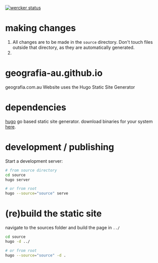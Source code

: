 
[![wercker status](https://app.wercker.com/status/c74e2a83e849712959da567b04f447e5/m/master "wercker status")](https://app.wercker.com/project/byKey/c74e2a83e849712959da567b04f447e5)


# making changes

1. All changes are to be made in the `source` directory. Don't touch files outside that directory, as they are automatically generated.
2.

# geografia-au.github.io
geografia.com.au Website uses the Hugo Static Site Generator

# dependencies

[hugo](https://gohugo.io/) go based static site generator. download binaries for your system [here](https://github.com/spf13/hugo/releases).

# development / publishing

Start a development server:

```sh
# from source directory
cd source
hugo server

# or from root
hugo --source="source" serve
```

# (re)build the static site

navigate to the sources folder and build the page in ``../``

```sh
cd source
hugo -d ../

# or from root
hugo --source="source" -d .
```
